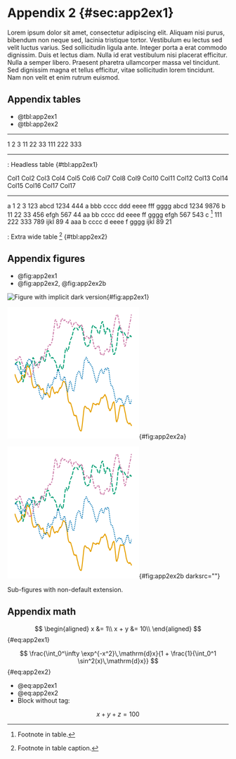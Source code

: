 # Appendix 2 {#sec:app2ex1}

Lorem ipsum dolor sit amet, consectetur adipiscing elit. Aliquam nisi purus,
bibendum non neque sed, lacinia tristique tortor. Vestibulum eu lectus sed velit
luctus varius. Sed sollicitudin ligula ante. Integer porta a erat commodo
dignissim. Duis et lectus diam. Nulla id erat vestibulum nisi placerat
efficitur. Nulla a semper libero. Praesent pharetra ullamcorper massa vel
tincidunt. Sed dignissim magna et tellus efficitur, vitae sollicitudin lorem
tincidunt. Nam non velit et enim rutrum euismod.

## Appendix tables

* @tbl:app2ex1
* @tbl:app2ex2

------   ------    ------
1             2     3
11           22     33
111         222     333
------   ------    ------

: Headless table {#tbl:app2ex1}


Col1         Col2     Col3     Col4     Col5     Col6     Col7     Col8     Col9     Col10     Col11     Col12     Col13     Col14     Col15     Col16     Col17   Col17
---------  ------   ------   ------   ------   ------   ------   ------   ------   -------   -------   -------   -------   -------   -------   -------   -------   -------
a               1        2        3      123     abcd     1234      444        a       bbb      cccc       ddd      eeee       fff      gggg      abcd      1234   9876
b              11       22       33      456     efgh      567       44       aa        bb      cccc        dd      eeee        ff      gggg      efgh       567   543
c [^a21]      111      222      333      789     ijkl       89        4      aaa         b      cccc         d      eeee         f      gggg      ijkl        89   21

: Extra wide table [^a22] {#tbl:app2ex2}

[^a21]: Footnote in table.
[^a22]: Footnote in table caption.


## Appendix figures

* @fig:app2ex1
* @fig:app2ex2, @fig:app2ex2b

![Figure with implicit dark version](figures/anscombe){#fig:app2ex1}

<div id="fig:app2ex2">

![Figure with implicit dark version](figures/lines.png){#fig:app2ex2a}

![Figure with suppressed dark version](figures/lines.png){#fig:app2ex2b darksrc=""}

Sub-figures with non-default extension.
</div>

## Appendix math

$$
\begin{aligned}
    x &= 1\\
    x + y &= 10\\
\end{aligned}
$$ {#eq:app2ex1}

$$
\frac{\int_0^\infty \exp^{-x^2}\,\mathrm{d}x}{1 + \frac{1}{\int_0^1 \sin^2(x)\,\mathrm{d}x}}
$$ {#eq:app2ex2}

* @eq:app2ex1
* @eq:app2ex2
* Block without tag:

$$
x + y + z = 100
$$
